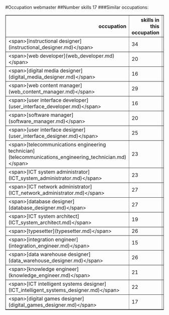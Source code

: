 #Occupation webmaster
##Number skills 17
###Similar occupations:
<table border="1" class="dataframe">
  <thead>
    <tr style="text-align: right;">
      <th>occupation</th>
      <th>skills in this occupation</th>
      <th>skills that match webmaster</th>
      <th>percentage match with webmaster</th>
      <th>skills not in webmaster</th>
    </tr>
  </thead>
  <tbody>
    <tr>
      <td>&lt;span&gt;[instructional designer](instructional_designer.md)&lt;/span&gt;</td>
      <td>34</td>
      <td>5</td>
      <td>0.294118</td>
      <td>29</td>
    </tr>
    <tr>
      <td>&lt;span&gt;[web developer](web_developer.md)&lt;/span&gt;</td>
      <td>20</td>
      <td>5</td>
      <td>0.294118</td>
      <td>15</td>
    </tr>
    <tr>
      <td>&lt;span&gt;[digital media designer](digital_media_designer.md)&lt;/span&gt;</td>
      <td>16</td>
      <td>5</td>
      <td>0.294118</td>
      <td>11</td>
    </tr>
    <tr>
      <td>&lt;span&gt;[web content manager](web_content_manager.md)&lt;/span&gt;</td>
      <td>29</td>
      <td>5</td>
      <td>0.294118</td>
      <td>24</td>
    </tr>
    <tr>
      <td>&lt;span&gt;[user interface developer](user_interface_developer.md)&lt;/span&gt;</td>
      <td>16</td>
      <td>4</td>
      <td>0.235294</td>
      <td>12</td>
    </tr>
    <tr>
      <td>&lt;span&gt;[software manager](software_manager.md)&lt;/span&gt;</td>
      <td>20</td>
      <td>3</td>
      <td>0.176471</td>
      <td>17</td>
    </tr>
    <tr>
      <td>&lt;span&gt;[user interface designer](user_interface_designer.md)&lt;/span&gt;</td>
      <td>25</td>
      <td>3</td>
      <td>0.176471</td>
      <td>22</td>
    </tr>
    <tr>
      <td>&lt;span&gt;[telecommunications engineering technician](telecommunications_engineering_technician.md)&lt;/span&gt;</td>
      <td>23</td>
      <td>3</td>
      <td>0.176471</td>
      <td>20</td>
    </tr>
    <tr>
      <td>&lt;span&gt;[ICT system administrator](ICT_system_administrator.md)&lt;/span&gt;</td>
      <td>23</td>
      <td>2</td>
      <td>0.117647</td>
      <td>21</td>
    </tr>
    <tr>
      <td>&lt;span&gt;[ICT network administrator](ICT_network_administrator.md)&lt;/span&gt;</td>
      <td>27</td>
      <td>2</td>
      <td>0.117647</td>
      <td>25</td>
    </tr>
    <tr>
      <td>&lt;span&gt;[database designer](database_designer.md)&lt;/span&gt;</td>
      <td>27</td>
      <td>2</td>
      <td>0.117647</td>
      <td>25</td>
    </tr>
    <tr>
      <td>&lt;span&gt;[ICT system architect](ICT_system_architect.md)&lt;/span&gt;</td>
      <td>19</td>
      <td>2</td>
      <td>0.117647</td>
      <td>17</td>
    </tr>
    <tr>
      <td>&lt;span&gt;[typesetter](typesetter.md)&lt;/span&gt;</td>
      <td>26</td>
      <td>2</td>
      <td>0.117647</td>
      <td>24</td>
    </tr>
    <tr>
      <td>&lt;span&gt;[integration engineer](integration_engineer.md)&lt;/span&gt;</td>
      <td>15</td>
      <td>2</td>
      <td>0.117647</td>
      <td>13</td>
    </tr>
    <tr>
      <td>&lt;span&gt;[data warehouse designer](data_warehouse_designer.md)&lt;/span&gt;</td>
      <td>26</td>
      <td>2</td>
      <td>0.117647</td>
      <td>24</td>
    </tr>
    <tr>
      <td>&lt;span&gt;[knowledge engineer](knowledge_engineer.md)&lt;/span&gt;</td>
      <td>21</td>
      <td>2</td>
      <td>0.117647</td>
      <td>19</td>
    </tr>
    <tr>
      <td>&lt;span&gt;[ICT intelligent systems designer](ICT_intelligent_systems_designer.md)&lt;/span&gt;</td>
      <td>22</td>
      <td>2</td>
      <td>0.117647</td>
      <td>20</td>
    </tr>
    <tr>
      <td>&lt;span&gt;[digital games designer](digital_games_designer.md)&lt;/span&gt;</td>
      <td>17</td>
      <td>2</td>
      <td>0.117647</td>
      <td>15</td>
    </tr>
  </tbody>
</table>
